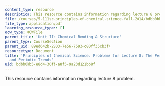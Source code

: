 ```yaml
---
content_type: resource
description: This resource contains information regarding lecture 8 problem.
file: /courses/5-111sc-principles-of-chemical-science-fall-2014/bdbb0bb5e8d430fba8f59a23d121bb8f_MIT5_111F14_Lec08Prob.pdf
file_type: application/pdf
learning_resource_types: []
ocw_type: OCWFile
parent_title: 'Unit II: Chemical Bonding & Structure'
parent_type: CourseSection
parent_uid: 89ed642b-2203-7e56-7593-c80ff35cb3f4
resourcetype: Document
title: 'Principles of Chemical Science, Problems for Lecture 8: The Periodic Table
  and Periodic Trends'
uid: bdbb0bb5-e8d4-30fb-a8f5-9a23d121bb8f
---
```

This resource contains information regarding lecture 8 problem.

